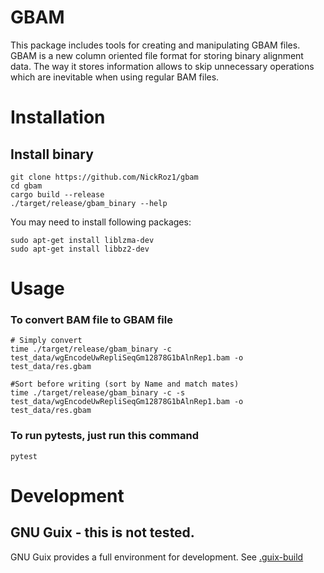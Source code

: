 # GBAM

This package includes tools for creating and manipulating GBAM files. GBAM is a new column oriented file format for storing binary alignment data. The way it stores information allows to skip unnecessary operations which are inevitable when using regular BAM files.

# Installation

## Install binary

```shell
git clone https://github.com/NickRoz1/gbam
cd gbam
cargo build --release
./target/release/gbam_binary --help
```

You may need to install following packages:
```shell
sudo apt-get install liblzma-dev
sudo apt-get install libbz2-dev
```

# Usage

### To convert BAM file to GBAM file
```shell
# Simply convert
time ./target/release/gbam_binary -c test_data/wgEncodeUwRepliSeqGm12878G1bAlnRep1.bam -o test_data/res.gbam

#Sort before writing (sort by Name and match mates)
time ./target/release/gbam_binary -c -s test_data/wgEncodeUwRepliSeqGm12878G1bAlnRep1.bam -o test_data/res.gbam
```
### To run pytests, just run this command
```shell
pytest
```

# Development

## GNU Guix - this is not tested.

GNU Guix provides a full environment for development.  See
[.guix-build](./.guix-build)
